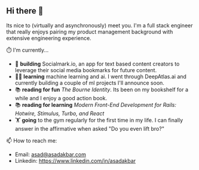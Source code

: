 ## Hi there 👋

Its nice to (virtually and asynchronously) meet you. I'm a full stack engineer that really enjoys pairing my product management background with extensive engineering experience.

⏱️ I'm currently...
  - 👷 **building** Socialmark.io, an app for text based content creators to leverage their social media bookmarks for future content.
  - 🧑‍🏫 **learning** machine learning and ai. I went through DeepAtlas.ai and currently building a couple of ml projects I'll announce soon.
  - 📚 **reading for fun** *The Bourne Identity*. Its been on my bookshelf for a while and I enjoy a good action book.
  - 📚 **reading for learning** *Modern Front-End Development for Rails: Hotwire, Stimulus, Turbo, and React*
  - 🏋️ **going** to the gym regularly for the first time in my life. I can finally answer in the affirmative when asked "Do you even lift bro?"

📫 How to reach me:
* Email: asad@asadakbar.com
* Linkedin: https://www.linkedin.com/in/asadakbar
  
<!--
**asadakbar/asadakbar** is a ✨ _special_ ✨ repository because its `README.md` (this file) appears on your GitHub profile.

This is a test message

Here are some ideas to get you started:

- 🔭 I’m currently working on ...
- 🌱 I’m currently learning ...
- 👯 I’m looking to collaborate on ...
- 🤔 I’m looking for help with ...
- 💬 Ask me about ...
- 📫 How to reach me: ...
- 😄 Pronouns: ...
- ⚡ Fun fact: ...
-->
